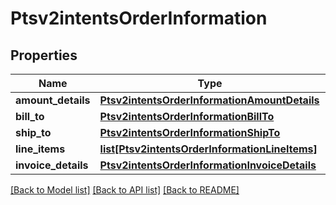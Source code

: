 # Ptsv2intentsOrderInformation

## Properties
Name | Type | Description | Notes
------------ | ------------- | ------------- | -------------
**amount_details** | [**Ptsv2intentsOrderInformationAmountDetails**](Ptsv2intentsOrderInformationAmountDetails.md) |  | [optional] 
**bill_to** | [**Ptsv2intentsOrderInformationBillTo**](Ptsv2intentsOrderInformationBillTo.md) |  | [optional] 
**ship_to** | [**Ptsv2intentsOrderInformationShipTo**](Ptsv2intentsOrderInformationShipTo.md) |  | [optional] 
**line_items** | [**list[Ptsv2intentsOrderInformationLineItems]**](Ptsv2intentsOrderInformationLineItems.md) |  | [optional] 
**invoice_details** | [**Ptsv2intentsOrderInformationInvoiceDetails**](Ptsv2intentsOrderInformationInvoiceDetails.md) |  | [optional] 

[[Back to Model list]](../README.md#documentation-for-models) [[Back to API list]](../README.md#documentation-for-api-endpoints) [[Back to README]](../README.md)


